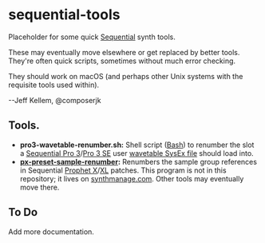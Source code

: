 # sequential-tools
Placeholder for some quick [Sequential](https://sequential.com/) synth tools.

These may eventually move elsewhere or get replaced by better tools.
They're often quick scripts, sometimes without much error checking.

They should work on macOS (and perhaps other Unix systems with the requisite tools used within).

--Jeff Kellem, @composerjk

## Tools.

* **pro3-wavetable-renumber.sh:** Shell script ([Bash](https://tiswww.case.edu/php/chet/bash/bashtop.html)) to renumber the slot a [Sequential Pro 3](https://www.sequential.com/product/pro-3/)/[Pro 3 SE](https://www.sequential.com/product/pro-3-se/) user [wavetable SysEx file](https://www.sequential.com/2020/07/user-wavetables-for-pro-3/) should load into.
* **[px-preset-sample-renumber](https://synthmanage.com):** Renumbers the sample group references in Sequential [Prophet X](https://www.sequential.com/product/prophet-x/)/[XL](https://www.sequential.com/product/prophet-xl/) patches. This program is not in this repository; it lives on [synthmanage.com](https://synthmanage.com). Other tools may eventually move there.

## To Do
Add more documentation.